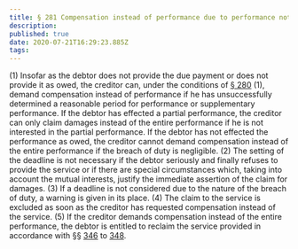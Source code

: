 ```yaml
---
title: § 281 Compensation instead of performance due to performance not performed or not performed as owed
description: 
published: true
date: 2020-07-21T16:29:23.885Z
tags: 
---
```


(1) Insofar as the debtor does not provide the due payment or does not provide it as owed, the creditor can, under the conditions of [§ 280](/laws_and_regulations/BGB/280) (1), demand compensation instead of performance if he has unsuccessfully determined a reasonable period for performance or supplementary performance. If the debtor has effected a partial performance, the creditor can only claim damages instead of the entire performance if he is not interested in the partial performance. If the debtor has not effected the performance as owed, the creditor cannot demand compensation instead of the entire performance if the breach of duty is negligible.
(2) The setting of the deadline is not necessary if the debtor seriously and finally refuses to provide the service or if there are special circumstances which, taking into account the mutual interests, justify the immediate assertion of the claim for damages.
(3) If a deadline is not considered due to the nature of the breach of duty, a warning is given in its place.
(4) The claim to the service is excluded as soon as the creditor has requested compensation instead of the service.
(5) If the creditor demands compensation instead of the entire performance, the debtor is entitled to reclaim the service provided in accordance with §§ [346](/laws_and_regulations/BGB/346) to [348](/laws_and_regulations/BGB/348).
